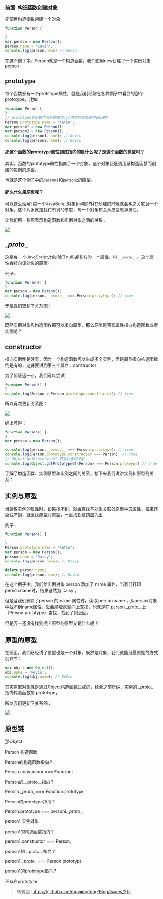 ### 前置: 构造函数创建对象

先使用构造函数创建一个对象

```javascript
function Person {

}
var person = new Person();
person.name = 'Kevin';
console.log(person.name) // Kevin
```

在这个例子中，Person就是一个构造函数，我们使用new创建了一个实例对象person



## prototype

每个函数都有一个prototype属性，就是我们经常在各种例子中看到的那个prototype，比如:

```javascript
function Person {
}
// prototype是函数才会有的属性(js中类的本质是构造函数)
Person.prototype.name = 'Kevin';
var person1 = new Person();
var person2 = new Person();
console.log(person1.name); // Kevin
console.log(person2.name); // Kevin
```

#### 那这个函数的prototype属性到底指向的是什么呢？是这个函数的原型吗？

其实，函数的prototype属性指向了一个对象，这个对象正是调用该构造函数而创建的实例的原型，

也就是这个例子中的```person1```和```person2```的原型。

#### 那么什么是原型呢？

可以这么理解: 每一个JavaScript对象(null除外)在创建的时候就会与之关联另一个对象，这个对象就是我们所说的原型，每一个对象都会从原型继承属性。

让我们用一张图表示构造函数和实例对象之间的关系：

<img src="https://github.com/mqyqingfeng/Blog/raw/master/Images/prototype1.png">

## \__proto__

这是每一个JavaScript对象(除了null)都具有的一个属性，叫```__proto__```，这个属性会指向该对象的原型。

例子:

```javascript
function Person() {
}
var person = new Person();
console.log(person.__proto__ === Person.protytype); // true
```

于是我们更新下关系图：

<img src="https://github.com/mqyqingfeng/Blog/raw/master/Images/prototype2.png">

既然实例对象和构造函数都可以指向原型，那么原型是否有属性指向构造函数或者实例呢？

## constructor

指向实例倒是没有，因为一个构造函数可以生成多个实例，但是原型指向构造函数倒是有的，这就要讲到第三个属性：constructor

为了验证这一点，我们可以尝试

```javascript
function Person() {
}
console.log(Person = Person.prototype.constructor); // true
```

所以再次更新关系图：

<img src="https://github.com/mqyqingfeng/Blog/raw/master/Images/prototype3.png">

综上可得：

```javascript
function Person() {
}
var person = new Person();

console.log(person.__proto__ === Person.prototype); // true
console.log(Person.prototype.constructor === Person); // true
// Object.getPrototypeOf 获取对象的原型
console.log(Object.getPrototypeOf(Person) === Person.protoype) // true
```

了解了构造函数、实例原型和实例之间的关系，接下来我们讲讲实例和原型的关系：

## 实例与原型

当读取实例的属性时，如果找不到，就会查找与对象关联的原型中的属性，如果还查找不到，就去找原型的原型，一直找到最顶层为止

例子：

```javascript
function Person() {
    
}
Person.prototype.name = "KeVin";
var person = new Person();
person.name = "Daisy";
console.log(person.name); // Daisy

delete person.name;
console.log(person.name); // KeVin
```

在这个例子中，我们给实例对象 person 添加了 name 属性，当我们打印person.name时，结果自然为 Daisy 。

但是当我们删除了person 的 name 属性时，读取 person.name ，从person对象中找不到name属性，就会顺着原型向上查找，也就是在 person.\__proto__ 上（Person.prototype）查找，找到了则返回。

但是万一还没有找到呢？原型的原型又是什么呢？

## 原型的原型

在前面，我们已经讲了原型也是一个对象，既然是对象，我们就能用最原始的方式创建它：

```javascript
var obj = new Object();
obj.name = 'Kevin';
console.log(obj.name); // KeVin
```

其实原型对象就是通过Object构造函数生成的，结合之前所讲，实例的 \__proto__ 指向构造函数的 prototype，

所以我们更新下关系图：

<img src="https://github.com/mqyqingfeng/Blog/raw/master/Images/prototype4.png">

## 原型链

那Object.







Person 构造函数

Person的构造函数指向？

Person.constructor === Function;

Person的\__proto__指向？

Person.\__proto__ === Function.prototype;

Person的prototype指向？ 

Person.prototype === person1.\__proto__;



person1 实例对象

person1的构造函数指向？

person1.constructor === Person;

person1的\__proto__指向？ 

person1.\__proto__ === Person.prototype

person1的prototype指向？ 

不存在prototype







> 转载至 [https://github.com/mqyqingfeng/Blog/issues/2]()